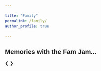 ```yaml
---

title: "Family"
permalink: /family/
author_profile: true

---
```



<html>
<head>
<meta name="viewport" content="width=device-width, initial-scale=1">
<style>
* {box-sizing: border-box}
body {font-family: Verdana, sans-serif; margin:0}
.mySlides {display: none}
img {vertical-align: middle;}

/* Slideshow container */
.slideshow-container {
  max-width: 500px;
  position: relative;
  margin: auto;
}

/* Next & previous buttons */
.prev, .next {
  cursor: pointer;
  position: absolute;
  top: 50%;
  width: auto;
  padding: 16px;
  margin-top: -22px;
  color: white;
  font-weight: bold;
  font-size: 18px;
  transition: 0.6s ease;
  border-radius: 0 3px 3px 0;
  user-select: none;
}

/* Position the "next button" to the right */
.next {
  right: 0;
  border-radius: 3px 0 0 3px;
}

/* On hover, add a black background color with a little bit see-through */
.prev:hover, .next:hover {
  background-color: rgba(0,0,0,0.8);
}


/* The dots/bullets/indicators */
.dot {
  cursor: pointer;
  height: 6px;
  width: 6px;
  margin: 0 2px;
  background-color: #bbb;
  border-radius: 50%;
  display: inline-block;
  transition: background-color 0.6s ease;
}

.active, .dot:hover {
  background-color: #717171;
}

/* Fading animation */
.fade {
  -webkit-animation-name: fade;
  -webkit-animation-duration: 1.5s;
  animation-name: fade;
  animation-duration: 1.5s;
}

@-webkit-keyframes fade {
  from {opacity: .4} 
  to {opacity: 1}
}

@keyframes fade {
  from {opacity: .4} 
  to {opacity: 1}
}

/* On smaller screens, decrease text size */
@media only screen and (max-width: 300px) {
  .prev, .next,.text {font-size: 11px}
}
</style>
</head>
<body>

<h2>Memories with the Fam Jam...</h2>

<div class="slideshow-container">

<div class="mySlides fade">
  <div class="numbertext"></div>
  <img src="/images/7.JPG" style="width:100%">
  
</div>

<div class="mySlides fade">
  <div class="numbertext"></div>
  <img src="/images/8.JPG" style="width:100%">
  
</div>

<div class="mySlides fade">
  <div class="numbertext"></div>
  <img src="/images/9.JPG" style="width:100%">
 
</div>

<div class="mySlides fade">
  <div class="numbertext"></div>
  <img src="/images/10.JPG" style="width:100%">
 
</div>

<div class="mySlides fade">
  <div class="numbertext"></div>
  <img src="/images/11.JPG" style="width:100%">
 
</div>

<div class="mySlides fade">
  <div class="numbertext"></div>
  <img src="/images/12.JPG" style="width:100%">
 
</div>

<div class="mySlides fade">
  <div class="numbertext"></div>
  <img src="/images/13.JPG" style="width:100%">
 
</div>

<div class="mySlides fade">
  <div class="numbertext"></div>
  <img src="/images/14.JPG" style="width:100%">
 
</div>

<div class="mySlides fade">
  <div class="numbertext"></div>
  <img src="/images/15.JPG" style="width:100%">
 
</div>

<div class="mySlides fade">
  <div class="numbertext"></div>
  <img src="/images/16.JPG" style="width:100%">
 
</div>

<div class="mySlides fade">
  <div class="numbertext"></div>
  <img src="/images/17.JPG" style="width:100%">
 
</div>

<div class="mySlides fade">
  <div class="numbertext"></div>
  <img src="/images/18.JPG" style="width:100%">
 
</div>

<div class="mySlides fade">
  <div class="numbertext"></div>
  <img src="/images/19.JPG" style="width:100%">
 
</div>

<div class="mySlides fade">
  <div class="numbertext"></div>
  <img src="/images/20.JPG" style="width:100%">
 
</div>

<a class="prev" onclick="plusSlides(-1)">&#10094;</a>
<a class="next" onclick="plusSlides(1)">&#10095;</a>

</div>
<br>

<div style="text-align:center">
  <span class="dot" onclick="currentSlide(1)"></span> 
  <span class="dot" onclick="currentSlide(2)"></span> 
  <span class="dot" onclick="currentSlide(3)"></span> 
  <span class="dot" onclick="currentSlide(4)"></span> 
  <span class="dot" onclick="currentSlide(5)"></span> 
  <span class="dot" onclick="currentSlide(6)"></span> 
  <span class="dot" onclick="currentSlide(7)"></span> 
  <span class="dot" onclick="currentSlide(8)"></span> 
  <span class="dot" onclick="currentSlide(9)"></span> 
  <span class="dot" onclick="currentSlide(10)"></span> 
  <span class="dot" onclick="currentSlide(11)"></span> 
  <span class="dot" onclick="currentSlide(12)"></span> 
  <span class="dot" onclick="currentSlide(13)"></span> 
  <span class="dot" onclick="currentSlide(14)"></span> 
</div>

<script>
var slideIndex = 1;
showSlides(slideIndex);

function plusSlides(n) {
  showSlides(slideIndex += n);
}

function currentSlide(n) {
  showSlides(slideIndex = n);
}

function showSlides(n) {
  var i;
  var slides = document.getElementsByClassName("mySlides");
  var dots = document.getElementsByClassName("dot");
  if (n > slides.length) {slideIndex = 1}    
  if (n < 1) {slideIndex = slides.length}
  for (i = 0; i < slides.length; i++) {
      slides[i].style.display = "none";  
  }
  for (i = 0; i < dots.length; i++) {
      dots[i].className = dots[i].className.replace(" active", "");
  }
  slides[slideIndex-1].style.display = "block";  
  dots[slideIndex-1].className += " active";
}
</script>

</body>
</html> 
